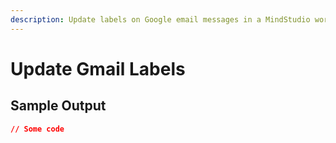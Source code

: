 ```yaml
---
description: Update labels on Google email messages in a MindStudio workflow
---
```


# Update Gmail Labels

## Sample Output

```json
// Some code
```
